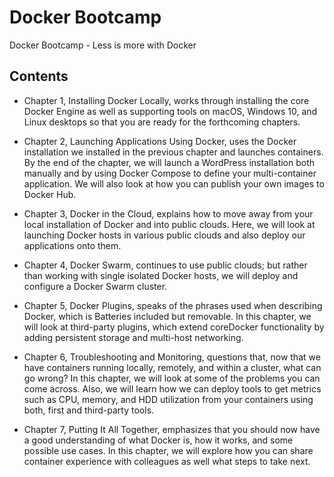 # Docker Bootcamp
Docker Bootcamp - Less is more with Docker

## Contents

- Chapter 1, Installing Docker Locally, works through installing the core Docker Engine as well as
supporting tools on macOS, Windows 10, and Linux desktops so that you are ready for the
forthcoming chapters.

- Chapter 2, Launching Applications Using Docker, uses the Docker installation we installed in the
previous chapter and launches containers. By the end of the chapter, we will launch a WordPress
installation both manually and by using Docker Compose to define your multi-container application.
We will also look at how you can publish your own images to Docker Hub.

- Chapter 3, Docker in the Cloud, explains how to move away from your local installation of Docker
and into public clouds. Here, we will look at launching Docker hosts in various public clouds and
also deploy our applications onto them.

- Chapter 4, Docker Swarm, continues to use public clouds; but rather than working with single
isolated Docker hosts, we will deploy and configure a Docker Swarm cluster.

- Chapter 5, Docker Plugins, speaks of the phrases used when describing Docker, which is Batteries
included but removable. In this chapter, we will look at third-party plugins, which extend
coreDocker functionality by adding persistent storage and multi-host networking.

- Chapter 6, Troubleshooting and Monitoring, questions that, now that we have containers running
locally, remotely, and within a cluster, what can go wrong? In this chapter, we will look at some of
the problems you can come across. Also, we will learn how we can deploy tools to get metrics such
as CPU, memory, and HDD utilization from your containers using both, first and third-party tools.

- Chapter 7, Putting It All Together, emphasizes that you should now have a good understanding of
what Docker is, how it works, and some possible use cases. In this chapter, we will explore how you
can share container experience with colleagues as well what steps to take next.

